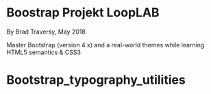 # Boostrap Projekt LoopLAB

By Brad Traversy, May 2018

Master Bootstrap (version 4.x) and a real-world themes while learning HTML5 semantics & CSS3
# Bootstrap_typography_utilities
